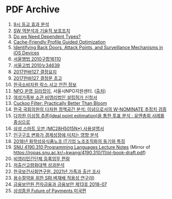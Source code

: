 PDF Archive
========

1.  [9시 등교 효과 분석](https://cdn.jsdelivr.net/gh/simnalamburt/pdf@main/morning.pdf)
1.  [SW 역분석과 기술적 보호조치](https://cdn.jsdelivr.net/gh/simnalamburt/pdf@main/reversing.pdf)
1.  [Do we Need Dependent Types?](https://cdn.jsdelivr.net/gh/simnalamburt/pdf@main/BRICS-RS-01-10.pdf)
1.  [Cache-Friendly Profile Guided Optimization](https://cdn.jsdelivr.net/gh/simnalamburt/pdf@main/sampling_pgo.pdf)
1.  [Identifying Back Doors, Attack Points, and Surveillance Mechanisms in iOS Devices](https://cdn.jsdelivr.net/gh/simnalamburt/pdf@main/ios_backdoor.pdf)
1.  [서울행법 2010구합16110](https://cdn.jsdelivr.net/gh/simnalamburt/pdf@main/%EC%84%9C%EC%9A%B8%ED%96%89%EB%B2%95%202010%EA%B5%AC%ED%95%A916110.pdf)
1.  [서울고법 2010누34639](https://cdn.jsdelivr.net/gh/simnalamburt/pdf@main/%EC%84%9C%EC%9A%B8%EA%B3%A0%EB%B2%95%202010%EB%88%8434639.pdf)
1.  [2017헌바127 결정요지](https://cdn.jsdelivr.net/gh/simnalamburt/pdf@main/2017%ED%97%8C%EB%B0%94127%20%EA%B2%B0%EC%A0%95%EC%9A%94%EC%A7%80.pdf)
1.  [2017헌바127 결정문 초고](https://cdn.jsdelivr.net/gh/simnalamburt/pdf@main/2017%ED%97%8C%EB%B0%94127%20%EA%B2%B0%EC%A0%95%EB%AC%B8%20%EC%B4%88%EA%B3%A0.pdf)
1.  [한국소비자원 락스 사고 안전 정보](https://cdn.jsdelivr.net/gh/simnalamburt/pdf@main/NaOCl.pdf)
1.  [NPO 운영 길라잡이](https://cdn.jsdelivr.net/gh/simnalamburt/pdf@main/npo-guide-book-2016.pdf), 서울시NPO지원센터. ([출처](http://dgpublic.org/archive/?mod=document&uid=1015))
1.  [여성가족부 소관 비영리법인 설립허가 신청서](https://cdn.jsdelivr.net/gh/simnalamburt/pdf@main/%EC%97%AC%EC%84%B1%EA%B0%80%EC%A1%B1%EB%B6%80%20%EC%86%8C%EA%B4%80%20%EB%B9%84%EC%98%81%EB%A6%AC%EB%B2%95%EC%9D%B8%20%EC%84%A4%EB%A6%BD%ED%97%88%EA%B0%80%20%EC%8B%A0%EC%B2%AD%EC%84%9C.pdf)
1.  [Cuckoo Filter: Practically Better Than Bloom](https://cdn.jsdelivr.net/gh/simnalamburt/pdf@main/conext14_cuckoofilter.pdf)
1.  [한국 국회의원의 다차원 정책공간 분석: 이념으로서의 W-NOMINATE 추정치 검증](https://cdn.jsdelivr.net/gh/simnalamburt/pdf@main/%EA%B5%AC%EB%B3%B8%EC%83%812016.pdf)
1.  [다차원 이상점 추론(ideal point estimation)을 통한 투표 분석 : 유엔총회 사례를 중심으로](https://cdn.jsdelivr.net/gh/simnalamburt/pdf@main/%EC%8B%A0%EC%88%98%EC%95%882019.pdf)
1.  [삼성 스마트 오븐 (MC28H5015N*) 사용설명서](https://cdn.jsdelivr.net/gh/simnalamburt/pdf@main/MC28H5015N-manual.pdf)
1.  [인구구조 변화가 경제성장에 미치는 영향 분석](https://cdn.jsdelivr.net/gh/simnalamburt/pdf@main/%EC%9D%B8%EA%B5%AC%EA%B5%AC%EC%A1%B0%20%EB%B3%80%ED%99%94%EA%B0%80%20%EA%B2%BD%EC%A0%9C%EC%84%B1%EC%9E%A5%EC%97%90%20%EB%AF%B8%EC%B9%98%EB%8A%94%20%EC%98%81%ED%96%A5%20%EB%B6%84%EC%84%9D.pdf)
1.  [2018년 화학섬유식품노조 IT기업 노조조직화의 동기와 특징](https://cdn.jsdelivr.net/gh/simnalamburt/pdf@main/2018%EB%85%84%20%ED%99%94%ED%95%99%EC%84%AC%EC%9C%A0%EC%8B%9D%ED%92%88%EB%85%B8%EC%A1%B0%20IT%EA%B8%B0%EC%97%85%20%EB%85%B8%EC%A1%B0%EC%A1%B0%EC%A7%81%ED%99%94%EC%9D%98%20%EB%8F%99%EA%B8%B0%EC%99%80%20%ED%8A%B9%EC%A7%95.pdf)
1.  [SNU 4190.310 Programming Languages Lecture Notes](https://cdn.jsdelivr.net/gh/simnalamburt/pdf@main/pl-book-draft.pdf) (Mirror of <https://ropas.snu.ac.kr/~kwang/4190.310/11/pl-book-draft.pdf>)
1.  [비영리민간단체 등록업무 편람](https://cdn.jsdelivr.net/gh/simnalamburt/pdf@main/%EB%B9%84%EC%98%81%EB%A6%AC%EB%AF%BC%EA%B0%84%EB%8B%A8%EC%B2%B4%20%EB%93%B1%EB%A1%9D%EC%97%85%EB%AC%B4%20%ED%8E%B8%EB%9E%8C.pdf)
1.  [저출산고령화대책 성과분석](https://cdn.jsdelivr.net/gh/simnalamburt/pdf@main/%EC%A0%80%EC%B6%9C%EC%82%B0%EA%B3%A0%EB%A0%B9%ED%99%94%EB%8C%80%EC%B1%85%20%EC%84%B1%EA%B3%BC%EB%B6%84%EC%84%9D.pdf)
1.  [한국보건사회연구원, 2021년 가족과 출산 조사](https://cdn.jsdelivr.net/gh/simnalamburt/pdf@main/%EC%97%B0%EA%B5%AC%EB%B3%B4%EA%B3%A0%EC%84%9C%202021-50.pdf)
1.  [용수절약을 위한 SRI 벼재배 적용성 연구(II)](https://cdn.jsdelivr.net/gh/simnalamburt/pdf@main/%EC%9A%A9%EC%88%98%EC%A0%88%EC%95%BD%EC%9D%84%20%EC%9C%84%ED%95%9C%20SRI%20%EB%B2%BC%EC%9E%AC%EB%B0%B0%20%EC%A0%81%EC%9A%A9%EC%84%B1%20%EC%97%B0%EA%B5%AC%28II%29.pdf)
1.  [금융보안원 전자금융과 금융보안 제13호 2018-07](https://cdn.jsdelivr.net/gh/simnalamburt/pdf@main/%EA%B8%88%EC%9C%B5%EB%B3%B4%EC%95%88%EC%9B%90%20%EC%A0%84%EC%9E%90%EA%B8%88%EC%9C%B5%EA%B3%BC%20%EA%B8%88%EC%9C%B5%EB%B3%B4%EC%95%88%20%EC%A0%9C13%ED%98%B8%202018-07.pdf)
1.  [삼성증권 Future of Payments 미국편](https://cdn.jsdelivr.net/gh/simnalamburt/pdf@main/%EC%82%BC%EC%84%B1%EC%A6%9D%EA%B6%8C%20Future%20of%20Payments%20%EB%AF%B8%EA%B5%AD%ED%8E%B8.pdf)
